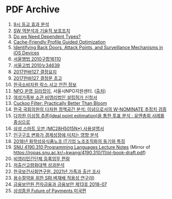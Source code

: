 PDF Archive
========

1.  [9시 등교 효과 분석](https://cdn.jsdelivr.net/gh/simnalamburt/pdf@main/morning.pdf)
1.  [SW 역분석과 기술적 보호조치](https://cdn.jsdelivr.net/gh/simnalamburt/pdf@main/reversing.pdf)
1.  [Do we Need Dependent Types?](https://cdn.jsdelivr.net/gh/simnalamburt/pdf@main/BRICS-RS-01-10.pdf)
1.  [Cache-Friendly Profile Guided Optimization](https://cdn.jsdelivr.net/gh/simnalamburt/pdf@main/sampling_pgo.pdf)
1.  [Identifying Back Doors, Attack Points, and Surveillance Mechanisms in iOS Devices](https://cdn.jsdelivr.net/gh/simnalamburt/pdf@main/ios_backdoor.pdf)
1.  [서울행법 2010구합16110](https://cdn.jsdelivr.net/gh/simnalamburt/pdf@main/%EC%84%9C%EC%9A%B8%ED%96%89%EB%B2%95%202010%EA%B5%AC%ED%95%A916110.pdf)
1.  [서울고법 2010누34639](https://cdn.jsdelivr.net/gh/simnalamburt/pdf@main/%EC%84%9C%EC%9A%B8%EA%B3%A0%EB%B2%95%202010%EB%88%8434639.pdf)
1.  [2017헌바127 결정요지](https://cdn.jsdelivr.net/gh/simnalamburt/pdf@main/2017%ED%97%8C%EB%B0%94127%20%EA%B2%B0%EC%A0%95%EC%9A%94%EC%A7%80.pdf)
1.  [2017헌바127 결정문 초고](https://cdn.jsdelivr.net/gh/simnalamburt/pdf@main/2017%ED%97%8C%EB%B0%94127%20%EA%B2%B0%EC%A0%95%EB%AC%B8%20%EC%B4%88%EA%B3%A0.pdf)
1.  [한국소비자원 락스 사고 안전 정보](https://cdn.jsdelivr.net/gh/simnalamburt/pdf@main/NaOCl.pdf)
1.  [NPO 운영 길라잡이](https://cdn.jsdelivr.net/gh/simnalamburt/pdf@main/npo-guide-book-2016.pdf), 서울시NPO지원센터. ([출처](http://dgpublic.org/archive/?mod=document&uid=1015))
1.  [여성가족부 소관 비영리법인 설립허가 신청서](https://cdn.jsdelivr.net/gh/simnalamburt/pdf@main/%EC%97%AC%EC%84%B1%EA%B0%80%EC%A1%B1%EB%B6%80%20%EC%86%8C%EA%B4%80%20%EB%B9%84%EC%98%81%EB%A6%AC%EB%B2%95%EC%9D%B8%20%EC%84%A4%EB%A6%BD%ED%97%88%EA%B0%80%20%EC%8B%A0%EC%B2%AD%EC%84%9C.pdf)
1.  [Cuckoo Filter: Practically Better Than Bloom](https://cdn.jsdelivr.net/gh/simnalamburt/pdf@main/conext14_cuckoofilter.pdf)
1.  [한국 국회의원의 다차원 정책공간 분석: 이념으로서의 W-NOMINATE 추정치 검증](https://cdn.jsdelivr.net/gh/simnalamburt/pdf@main/%EA%B5%AC%EB%B3%B8%EC%83%812016.pdf)
1.  [다차원 이상점 추론(ideal point estimation)을 통한 투표 분석 : 유엔총회 사례를 중심으로](https://cdn.jsdelivr.net/gh/simnalamburt/pdf@main/%EC%8B%A0%EC%88%98%EC%95%882019.pdf)
1.  [삼성 스마트 오븐 (MC28H5015N*) 사용설명서](https://cdn.jsdelivr.net/gh/simnalamburt/pdf@main/MC28H5015N-manual.pdf)
1.  [인구구조 변화가 경제성장에 미치는 영향 분석](https://cdn.jsdelivr.net/gh/simnalamburt/pdf@main/%EC%9D%B8%EA%B5%AC%EA%B5%AC%EC%A1%B0%20%EB%B3%80%ED%99%94%EA%B0%80%20%EA%B2%BD%EC%A0%9C%EC%84%B1%EC%9E%A5%EC%97%90%20%EB%AF%B8%EC%B9%98%EB%8A%94%20%EC%98%81%ED%96%A5%20%EB%B6%84%EC%84%9D.pdf)
1.  [2018년 화학섬유식품노조 IT기업 노조조직화의 동기와 특징](https://cdn.jsdelivr.net/gh/simnalamburt/pdf@main/2018%EB%85%84%20%ED%99%94%ED%95%99%EC%84%AC%EC%9C%A0%EC%8B%9D%ED%92%88%EB%85%B8%EC%A1%B0%20IT%EA%B8%B0%EC%97%85%20%EB%85%B8%EC%A1%B0%EC%A1%B0%EC%A7%81%ED%99%94%EC%9D%98%20%EB%8F%99%EA%B8%B0%EC%99%80%20%ED%8A%B9%EC%A7%95.pdf)
1.  [SNU 4190.310 Programming Languages Lecture Notes](https://cdn.jsdelivr.net/gh/simnalamburt/pdf@main/pl-book-draft.pdf) (Mirror of <https://ropas.snu.ac.kr/~kwang/4190.310/11/pl-book-draft.pdf>)
1.  [비영리민간단체 등록업무 편람](https://cdn.jsdelivr.net/gh/simnalamburt/pdf@main/%EB%B9%84%EC%98%81%EB%A6%AC%EB%AF%BC%EA%B0%84%EB%8B%A8%EC%B2%B4%20%EB%93%B1%EB%A1%9D%EC%97%85%EB%AC%B4%20%ED%8E%B8%EB%9E%8C.pdf)
1.  [저출산고령화대책 성과분석](https://cdn.jsdelivr.net/gh/simnalamburt/pdf@main/%EC%A0%80%EC%B6%9C%EC%82%B0%EA%B3%A0%EB%A0%B9%ED%99%94%EB%8C%80%EC%B1%85%20%EC%84%B1%EA%B3%BC%EB%B6%84%EC%84%9D.pdf)
1.  [한국보건사회연구원, 2021년 가족과 출산 조사](https://cdn.jsdelivr.net/gh/simnalamburt/pdf@main/%EC%97%B0%EA%B5%AC%EB%B3%B4%EA%B3%A0%EC%84%9C%202021-50.pdf)
1.  [용수절약을 위한 SRI 벼재배 적용성 연구(II)](https://cdn.jsdelivr.net/gh/simnalamburt/pdf@main/%EC%9A%A9%EC%88%98%EC%A0%88%EC%95%BD%EC%9D%84%20%EC%9C%84%ED%95%9C%20SRI%20%EB%B2%BC%EC%9E%AC%EB%B0%B0%20%EC%A0%81%EC%9A%A9%EC%84%B1%20%EC%97%B0%EA%B5%AC%28II%29.pdf)
1.  [금융보안원 전자금융과 금융보안 제13호 2018-07](https://cdn.jsdelivr.net/gh/simnalamburt/pdf@main/%EA%B8%88%EC%9C%B5%EB%B3%B4%EC%95%88%EC%9B%90%20%EC%A0%84%EC%9E%90%EA%B8%88%EC%9C%B5%EA%B3%BC%20%EA%B8%88%EC%9C%B5%EB%B3%B4%EC%95%88%20%EC%A0%9C13%ED%98%B8%202018-07.pdf)
1.  [삼성증권 Future of Payments 미국편](https://cdn.jsdelivr.net/gh/simnalamburt/pdf@main/%EC%82%BC%EC%84%B1%EC%A6%9D%EA%B6%8C%20Future%20of%20Payments%20%EB%AF%B8%EA%B5%AD%ED%8E%B8.pdf)
